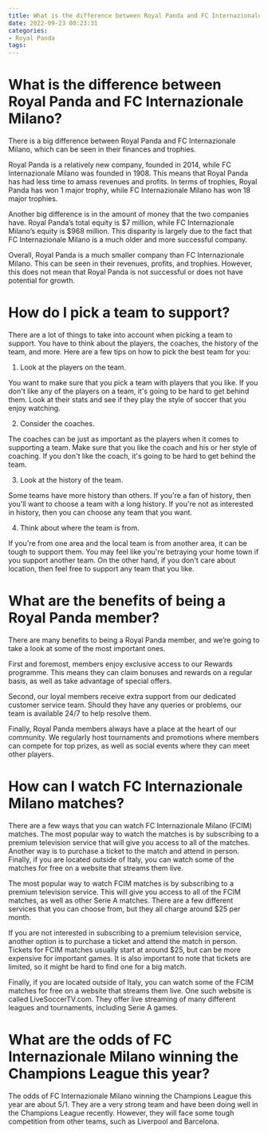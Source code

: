 ```yaml
---
title: What is the difference between Royal Panda and FC Internazionale Milano
date: 2022-09-23 00:23:31
categories:
- Royal Panda
tags:
---
```



#  What is the difference between Royal Panda and FC Internazionale Milano?

There is a big difference between Royal Panda and FC Internazionale Milano, which can be seen in their finances and trophies.

Royal Panda is a relatively new company, founded in 2014, while FC Internazionale Milano was founded in 1908. This means that Royal Panda has had less time to amass revenues and profits. In terms of trophies, Royal Panda has won 1 major trophy, while FC Internazionale Milano has won 18 major trophies.

Another big difference is in the amount of money that the two companies have. Royal Panda’s total equity is $7 million, while FC Internazionale Milano’s equity is $968 million. This disparity is largely due to the fact that FC Internazionale Milano is a much older and more successful company.

Overall, Royal Panda is a much smaller company than FC Internazionale Milano. This can be seen in their revenues, profits, and trophies. However, this does not mean that Royal Panda is not successful or does not have potential for growth.

#  How do I pick a team to support?

There are a lot of things to take into account when picking a team to support. You have to think about the players, the coaches, the history of the team, and more. Here are a few tips on how to pick the best team for you:

1. Look at the players on the team.

You want to make sure that you pick a team with players that you like. If you don't like any of the players on a team, it's going to be hard to get behind them. Look at their stats and see if they play the style of soccer that you enjoy watching.

2. Consider the coaches.

The coaches can be just as important as the players when it comes to supporting a team. Make sure that you like the coach and his or her style of coaching. If you don't like the coach, it's going to be hard to get behind the team.

3. Look at the history of the team.

Some teams have more history than others. If you're a fan of history, then you'll want to choose a team with a long history. If you're not as interested in history, then you can choose any team that you want.

4. Think about where the team is from.

If you're from one area and the local team is from another area, it can be tough to support them. You may feel like you're betraying your home town if you support another team. On the other hand, if you don't care about location, then feel free to support any team that you like.

#  What are the benefits of being a Royal Panda member?

There are many benefits to being a Royal Panda member, and we’re going to take a look at some of the most important ones.

First and foremost, members enjoy exclusive access to our Rewards programme. This means they can claim bonuses and rewards on a regular basis, as well as take advantage of special offers.

Second, our loyal members receive extra support from our dedicated customer service team. Should they have any queries or problems, our team is available 24/7 to help resolve them.

Finally, Royal Panda members always have a place at the heart of our community. We regularly host tournaments and promotions where members can compete for top prizes, as well as social events where they can meet other players.

#  How can I watch FC Internazionale Milano matches?

There are a few ways that you can watch FC Internazionale Milano (FCIM) matches. The most popular way to watch the matches is by subscribing to a premium television service that will give you access to all of the matches. Another way is to purchase a ticket to the match and attend in person. Finally, if you are located outside of Italy, you can watch some of the matches for free on a website that streams them live. 

The most popular way to watch FCIM matches is by subscribing to a premium television service. This will give you access to all of the FCIM matches, as well as other Serie A matches. There are a few different services that you can choose from, but they all charge around $25 per month. 

If you are not interested in subscribing to a premium television service, another option is to purchase a ticket and attend the match in person. Tickets for FCIM matches usually start at around $25, but can be more expensive for important games. It is also important to note that tickets are limited, so it might be hard to find one for a big match. 

Finally, if you are located outside of Italy, you can watch some of the FCIM matches for free on a website that streams them live. One such website is called LiveSoccerTV.com. They offer live streaming of many different leagues and tournaments, including Serie A games.

#  What are the odds of FC Internazionale Milano winning the Champions League this year?

The odds of FC Internazionale Milano winning the Champions League this year are about 5/1. They are a very strong team and have been doing well in the Champions League recently. However, they will face some tough competition from other teams, such as Liverpool and Barcelona.